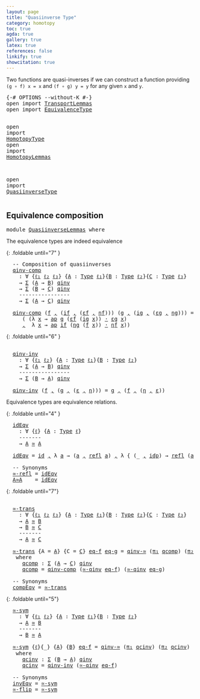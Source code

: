 ```yaml
---
layout: page
title: "Quasiinverse Type"
category: homotopy
toc: true
agda: true
gallery: true
latex: true
references: false
linkify: true
showcitation: true
---
```


Two functions are quasi-inverses if we can construct a function providing
`(g ∘ f) x = x` and `(f ∘ g) y = y` for any given `x` and `y`.

<div class="hide" >
<pre class="Agda">
<a id="348" class="Symbol">{-#</a> <a id="352" class="Keyword">OPTIONS</a> <a id="360" class="Pragma">--without-K</a> <a id="372" class="Symbol">#-}</a>
<a id="376" class="Keyword">open</a> <a id="381" class="Keyword">import</a> <a id="388" href="TransportLemmas.html" class="Module">TransportLemmas</a>
<a id="404" class="Keyword">open</a> <a id="409" class="Keyword">import</a> <a id="416" href="EquivalenceType.html" class="Module">EquivalenceType</a>

<a id="433" class="Keyword">open</a> <a id="438" class="Keyword">import</a> <a id="445" href="HomotopyType.html" class="Module">HomotopyType</a>
<a id="458" class="Keyword">open</a> <a id="463" class="Keyword">import</a> <a id="470" href="HomotopyLemmas.html" class="Module">HomotopyLemmas</a>


<a id="487" class="Keyword">open</a> <a id="492" class="Keyword">import</a> <a id="499" href="QuasiinverseType.html" class="Module">QuasiinverseType</a>
</pre>
</div>

## Equivalence composition

<pre class="Agda">
<a id="576" class="Keyword">module</a> <a id="583" href="QuasiinverseLemmas.html" class="Module">QuasiinverseLemmas</a> <a id="602" class="Keyword">where</a>
</pre>

The equivalence types are indeed equivalence

{: .foldable until="7" }
<pre class="Agda">
  <a id="706" class="Comment">-- Composition of quasiinverses</a>
  <a id="qinv-comp"></a><a id="740" href="QuasiinverseLemmas.html#740" class="Function">qinv-comp</a>
    <a id="754" class="Symbol">:</a> <a id="756" class="Symbol">∀</a> <a id="758" class="Symbol">{</a><a id="759" href="QuasiinverseLemmas.html#759" class="Bound">ℓ₁</a> <a id="762" href="QuasiinverseLemmas.html#762" class="Bound">ℓ₂</a> <a id="765" href="QuasiinverseLemmas.html#765" class="Bound">ℓ₃</a><a id="767" class="Symbol">}</a> <a id="769" class="Symbol">{</a><a id="770" href="QuasiinverseLemmas.html#770" class="Bound">A</a> <a id="772" class="Symbol">:</a> <a id="774" href="Intro.html#1720" class="Function">Type</a> <a id="779" href="QuasiinverseLemmas.html#759" class="Bound">ℓ₁</a><a id="781" class="Symbol">}{</a><a id="783" href="QuasiinverseLemmas.html#783" class="Bound">B</a> <a id="785" class="Symbol">:</a> <a id="787" href="Intro.html#1720" class="Function">Type</a> <a id="792" href="QuasiinverseLemmas.html#762" class="Bound">ℓ₂</a><a id="794" class="Symbol">}{</a><a id="796" href="QuasiinverseLemmas.html#796" class="Bound">C</a> <a id="798" class="Symbol">:</a> <a id="800" href="Intro.html#1720" class="Function">Type</a> <a id="805" href="QuasiinverseLemmas.html#765" class="Bound">ℓ₃</a><a id="807" class="Symbol">}</a>
    <a id="813" class="Symbol">→</a> <a id="815" href="BasicTypes.html#1690" class="Function">Σ</a> <a id="817" class="Symbol">(</a><a id="818" href="QuasiinverseLemmas.html#770" class="Bound">A</a> <a id="820" class="Symbol">→</a> <a id="822" href="QuasiinverseLemmas.html#783" class="Bound">B</a><a id="823" class="Symbol">)</a> <a id="825" href="QuasiinverseType.html#704" class="Function">qinv</a>
    <a id="834" class="Symbol">→</a> <a id="836" href="BasicTypes.html#1690" class="Function">Σ</a> <a id="838" class="Symbol">(</a><a id="839" href="QuasiinverseLemmas.html#783" class="Bound">B</a> <a id="841" class="Symbol">→</a> <a id="843" href="QuasiinverseLemmas.html#796" class="Bound">C</a><a id="844" class="Symbol">)</a> <a id="846" href="QuasiinverseType.html#704" class="Function">qinv</a>
    <a id="855" class="Comment">----------------</a>
    <a id="876" class="Symbol">→</a> <a id="878" href="BasicTypes.html#1690" class="Function">Σ</a> <a id="880" class="Symbol">(</a><a id="881" href="QuasiinverseLemmas.html#770" class="Bound">A</a> <a id="883" class="Symbol">→</a> <a id="885" href="QuasiinverseLemmas.html#796" class="Bound">C</a><a id="886" class="Symbol">)</a> <a id="888" href="QuasiinverseType.html#704" class="Function">qinv</a>

  <a id="896" href="QuasiinverseLemmas.html#740" class="Function">qinv-comp</a> <a id="906" class="Symbol">(</a><a id="907" href="QuasiinverseLemmas.html#907" class="Bound">f</a> <a id="909" href="BasicTypes.html#1582" class="InductiveConstructor Operator">,</a> <a id="911" class="Symbol">(</a><a id="912" href="QuasiinverseLemmas.html#912" class="Bound">if</a> <a id="915" href="BasicTypes.html#1582" class="InductiveConstructor Operator">,</a> <a id="917" class="Symbol">(</a><a id="918" href="QuasiinverseLemmas.html#918" class="Bound">εf</a> <a id="921" href="BasicTypes.html#1582" class="InductiveConstructor Operator">,</a> <a id="923" href="QuasiinverseLemmas.html#923" class="Bound">ηf</a><a id="925" class="Symbol">)))</a> <a id="929" class="Symbol">(</a><a id="930" href="QuasiinverseLemmas.html#930" class="Bound">g</a> <a id="932" href="BasicTypes.html#1582" class="InductiveConstructor Operator">,</a> <a id="934" class="Symbol">(</a><a id="935" href="QuasiinverseLemmas.html#935" class="Bound">ig</a> <a id="938" href="BasicTypes.html#1582" class="InductiveConstructor Operator">,</a> <a id="940" class="Symbol">(</a><a id="941" href="QuasiinverseLemmas.html#941" class="Bound">εg</a> <a id="944" href="BasicTypes.html#1582" class="InductiveConstructor Operator">,</a> <a id="946" href="QuasiinverseLemmas.html#946" class="Bound">ηg</a><a id="948" class="Symbol">)))</a> <a id="952" class="Symbol">=</a> <a id="954" class="Symbol">(</a><a id="955" href="QuasiinverseLemmas.html#930" class="Bound">g</a> <a id="957" href="BasicFunctions.html#1026" class="Function Operator">∘</a> <a id="959" href="QuasiinverseLemmas.html#907" class="Bound">f</a><a id="960" class="Symbol">)</a> <a id="962" href="BasicTypes.html#1582" class="InductiveConstructor Operator">,</a> <a id="964" class="Symbol">((</a><a id="966" href="QuasiinverseLemmas.html#912" class="Bound">if</a> <a id="969" href="BasicFunctions.html#1026" class="Function Operator">∘</a> <a id="971" href="QuasiinverseLemmas.html#935" class="Bound">ig</a><a id="973" class="Symbol">)</a> <a id="975" href="BasicTypes.html#1582" class="InductiveConstructor Operator">,</a>
     <a id="982" class="Symbol">(</a> <a id="984" class="Symbol">(λ</a> <a id="987" href="QuasiinverseLemmas.html#987" class="Bound">x</a> <a id="989" class="Symbol">→</a> <a id="991" href="AlgebraOnPaths.html#395" class="Function">ap</a> <a id="994" href="QuasiinverseLemmas.html#930" class="Bound">g</a> <a id="996" class="Symbol">(</a><a id="997" href="QuasiinverseLemmas.html#918" class="Bound">εf</a> <a id="1000" class="Symbol">(</a><a id="1001" href="QuasiinverseLemmas.html#935" class="Bound">ig</a> <a id="1004" href="QuasiinverseLemmas.html#987" class="Bound">x</a><a id="1005" class="Symbol">))</a> <a id="1008" href="BasicFunctions.html#3710" class="Function Operator">·</a> <a id="1010" href="QuasiinverseLemmas.html#941" class="Bound">εg</a> <a id="1013" href="QuasiinverseLemmas.html#987" class="Bound">x</a><a id="1014" class="Symbol">)</a>
     <a id="1021" href="BasicTypes.html#1582" class="InductiveConstructor Operator">,</a>  <a id="1024" class="Symbol">λ</a> <a id="1026" href="QuasiinverseLemmas.html#1026" class="Bound">x</a> <a id="1028" class="Symbol">→</a> <a id="1030" href="AlgebraOnPaths.html#395" class="Function">ap</a> <a id="1033" href="QuasiinverseLemmas.html#912" class="Bound">if</a> <a id="1036" class="Symbol">(</a><a id="1037" href="QuasiinverseLemmas.html#946" class="Bound">ηg</a> <a id="1040" class="Symbol">(</a><a id="1041" href="QuasiinverseLemmas.html#907" class="Bound">f</a> <a id="1043" href="QuasiinverseLemmas.html#1026" class="Bound">x</a><a id="1044" class="Symbol">))</a> <a id="1047" href="BasicFunctions.html#3710" class="Function Operator">·</a> <a id="1049" href="QuasiinverseLemmas.html#923" class="Bound">ηf</a> <a id="1052" href="QuasiinverseLemmas.html#1026" class="Bound">x</a><a id="1053" class="Symbol">))</a>
</pre>

{: .foldable until="6" }
<pre class="Agda">
  <a id="1108" class="Comment"></a>
  <a id="qinv-inv"></a><a id="1120" href="QuasiinverseLemmas.html#1120" class="Function">qinv-inv</a>
    <a id="1133" class="Symbol">:</a> <a id="1135" class="Symbol">∀</a> <a id="1137" class="Symbol">{</a><a id="1138" href="QuasiinverseLemmas.html#1138" class="Bound">ℓ₁</a> <a id="1141" href="QuasiinverseLemmas.html#1141" class="Bound">ℓ₂</a><a id="1143" class="Symbol">}</a> <a id="1145" class="Symbol">{</a><a id="1146" href="QuasiinverseLemmas.html#1146" class="Bound">A</a> <a id="1148" class="Symbol">:</a> <a id="1150" href="Intro.html#1720" class="Function">Type</a> <a id="1155" href="QuasiinverseLemmas.html#1138" class="Bound">ℓ₁</a><a id="1157" class="Symbol">}{</a><a id="1159" href="QuasiinverseLemmas.html#1159" class="Bound">B</a> <a id="1161" class="Symbol">:</a> <a id="1163" href="Intro.html#1720" class="Function">Type</a> <a id="1168" href="QuasiinverseLemmas.html#1141" class="Bound">ℓ₂</a><a id="1170" class="Symbol">}</a>
    <a id="1176" class="Symbol">→</a> <a id="1178" href="BasicTypes.html#1690" class="Function">Σ</a> <a id="1180" class="Symbol">(</a><a id="1181" href="QuasiinverseLemmas.html#1146" class="Bound">A</a> <a id="1183" class="Symbol">→</a> <a id="1185" href="QuasiinverseLemmas.html#1159" class="Bound">B</a><a id="1186" class="Symbol">)</a> <a id="1188" href="QuasiinverseType.html#704" class="Function">qinv</a>
    <a id="1197" class="Comment">----------------</a>
    <a id="1218" class="Symbol">→</a> <a id="1220" href="BasicTypes.html#1690" class="Function">Σ</a> <a id="1222" class="Symbol">(</a><a id="1223" href="QuasiinverseLemmas.html#1159" class="Bound">B</a> <a id="1225" class="Symbol">→</a> <a id="1227" href="QuasiinverseLemmas.html#1146" class="Bound">A</a><a id="1228" class="Symbol">)</a> <a id="1230" href="QuasiinverseType.html#704" class="Function">qinv</a>

  <a id="1238" href="QuasiinverseLemmas.html#1120" class="Function">qinv-inv</a> <a id="1247" class="Symbol">(</a><a id="1248" href="QuasiinverseLemmas.html#1248" class="Bound">f</a> <a id="1250" href="BasicTypes.html#1582" class="InductiveConstructor Operator">,</a> <a id="1252" class="Symbol">(</a><a id="1253" href="QuasiinverseLemmas.html#1253" class="Bound">g</a> <a id="1255" href="BasicTypes.html#1582" class="InductiveConstructor Operator">,</a> <a id="1257" class="Symbol">(</a><a id="1258" href="QuasiinverseLemmas.html#1258" class="Bound">ε</a> <a id="1260" href="BasicTypes.html#1582" class="InductiveConstructor Operator">,</a> <a id="1262" href="QuasiinverseLemmas.html#1262" class="Bound">η</a><a id="1263" class="Symbol">)))</a> <a id="1267" class="Symbol">=</a> <a id="1269" href="QuasiinverseLemmas.html#1253" class="Bound">g</a> <a id="1271" href="BasicTypes.html#1582" class="InductiveConstructor Operator">,</a> <a id="1273" class="Symbol">(</a><a id="1274" href="QuasiinverseLemmas.html#1248" class="Bound">f</a> <a id="1276" href="BasicTypes.html#1582" class="InductiveConstructor Operator">,</a> <a id="1278" class="Symbol">(</a><a id="1279" href="QuasiinverseLemmas.html#1262" class="Bound">η</a> <a id="1281" href="BasicTypes.html#1582" class="InductiveConstructor Operator">,</a> <a id="1283" href="QuasiinverseLemmas.html#1258" class="Bound">ε</a><a id="1284" class="Symbol">))</a>
</pre>

Equivalence types are equivalence relations.

{: .foldable until="4" }
<pre class="Agda">
  <a id="idEqv"></a><a id="1385" href="QuasiinverseLemmas.html#1385" class="Function">idEqv</a>
    <a id="1395" class="Symbol">:</a> <a id="1397" class="Symbol">∀</a> <a id="1399" class="Symbol">{</a><a id="1400" href="QuasiinverseLemmas.html#1400" class="Bound">ℓ</a><a id="1401" class="Symbol">}</a> <a id="1403" class="Symbol">{</a><a id="1404" href="QuasiinverseLemmas.html#1404" class="Bound">A</a> <a id="1406" class="Symbol">:</a> <a id="1408" href="Intro.html#1720" class="Function">Type</a> <a id="1413" href="QuasiinverseLemmas.html#1400" class="Bound">ℓ</a><a id="1414" class="Symbol">}</a>
    <a id="1420" class="Comment">-------</a>
    <a id="1432" class="Symbol">→</a> <a id="1434" href="QuasiinverseLemmas.html#1404" class="Bound">A</a> <a id="1436" href="EquivalenceType.html#1095" class="Function Operator">≃</a> <a id="1438" href="QuasiinverseLemmas.html#1404" class="Bound">A</a>

  <a id="1443" href="QuasiinverseLemmas.html#1385" class="Function">idEqv</a> <a id="1449" class="Symbol">=</a> <a id="1451" href="BasicFunctions.html#386" class="Function">id</a> <a id="1454" href="BasicTypes.html#1582" class="InductiveConstructor Operator">,</a> <a id="1456" class="Symbol">λ</a> <a id="1458" href="QuasiinverseLemmas.html#1458" class="Bound">a</a> <a id="1460" class="Symbol">→</a> <a id="1462" class="Symbol">(</a><a id="1463" href="QuasiinverseLemmas.html#1458" class="Bound">a</a> <a id="1465" href="BasicTypes.html#1582" class="InductiveConstructor Operator">,</a> <a id="1467" href="BasicTypes.html#4573" class="Function">refl</a> <a id="1472" href="QuasiinverseLemmas.html#1458" class="Bound">a</a><a id="1473" class="Symbol">)</a> <a id="1475" href="BasicTypes.html#1582" class="InductiveConstructor Operator">,</a> <a id="1477" class="Symbol">λ</a> <a id="1479" class="Symbol">{</a> <a id="1481" class="Symbol">(_</a> <a id="1484" href="BasicTypes.html#1582" class="InductiveConstructor Operator">,</a> <a id="1486" href="BasicTypes.html#4336" class="InductiveConstructor">idp</a><a id="1489" class="Symbol">)</a> <a id="1491" class="Symbol">→</a> <a id="1493" href="BasicTypes.html#4573" class="Function">refl</a> <a id="1498" class="Symbol">(</a><a id="1499" href="QuasiinverseLemmas.html#1458" class="Bound">a</a> <a id="1501" href="BasicTypes.html#1582" class="InductiveConstructor Operator">,</a> <a id="1503" href="BasicTypes.html#4573" class="Function">refl</a> <a id="1508" href="QuasiinverseLemmas.html#1458" class="Bound">a</a><a id="1509" class="Symbol">)</a> <a id="1511" class="Symbol">}</a>

  <a id="1516" class="Comment">-- Synonyms</a>
  <a id="≃-refl"></a><a id="1530" href="QuasiinverseLemmas.html#1530" class="Function">≃-refl</a> <a id="1537" class="Symbol">=</a> <a id="1539" href="QuasiinverseLemmas.html#1385" class="Function">idEqv</a>
  <a id="A≃A"></a><a id="1547" href="QuasiinverseLemmas.html#1547" class="Function">A≃A</a>    <a id="1554" class="Symbol">=</a> <a id="1556" href="QuasiinverseLemmas.html#1385" class="Function">idEqv</a>
</pre>

{: .foldable until="7"}
<pre class="Agda">
  <a id="1613" class="Comment"></a>
  <a id="≃-trans"></a><a id="1625" href="QuasiinverseLemmas.html#1625" class="Function">≃-trans</a>
    <a id="1637" class="Symbol">:</a> <a id="1639" class="Symbol">∀</a> <a id="1641" class="Symbol">{</a><a id="1642" href="QuasiinverseLemmas.html#1642" class="Bound">ℓ₁</a> <a id="1645" href="QuasiinverseLemmas.html#1645" class="Bound">ℓ₂</a> <a id="1648" href="QuasiinverseLemmas.html#1648" class="Bound">ℓ₃</a><a id="1650" class="Symbol">}</a> <a id="1652" class="Symbol">{</a><a id="1653" href="QuasiinverseLemmas.html#1653" class="Bound">A</a> <a id="1655" class="Symbol">:</a> <a id="1657" href="Intro.html#1720" class="Function">Type</a> <a id="1662" href="QuasiinverseLemmas.html#1642" class="Bound">ℓ₁</a><a id="1664" class="Symbol">}{</a><a id="1666" href="QuasiinverseLemmas.html#1666" class="Bound">B</a> <a id="1668" class="Symbol">:</a> <a id="1670" href="Intro.html#1720" class="Function">Type</a> <a id="1675" href="QuasiinverseLemmas.html#1645" class="Bound">ℓ₂</a><a id="1677" class="Symbol">}{</a><a id="1679" href="QuasiinverseLemmas.html#1679" class="Bound">C</a> <a id="1681" class="Symbol">:</a> <a id="1683" href="Intro.html#1720" class="Function">Type</a> <a id="1688" href="QuasiinverseLemmas.html#1648" class="Bound">ℓ₃</a><a id="1690" class="Symbol">}</a>
    <a id="1696" class="Symbol">→</a> <a id="1698" href="QuasiinverseLemmas.html#1653" class="Bound">A</a> <a id="1700" href="EquivalenceType.html#1095" class="Function Operator">≃</a> <a id="1702" href="QuasiinverseLemmas.html#1666" class="Bound">B</a>
    <a id="1708" class="Symbol">→</a> <a id="1710" href="QuasiinverseLemmas.html#1666" class="Bound">B</a> <a id="1712" href="EquivalenceType.html#1095" class="Function Operator">≃</a> <a id="1714" href="QuasiinverseLemmas.html#1679" class="Bound">C</a>
    <a id="1720" class="Comment">-------</a>
    <a id="1732" class="Symbol">→</a> <a id="1734" href="QuasiinverseLemmas.html#1653" class="Bound">A</a> <a id="1736" href="EquivalenceType.html#1095" class="Function Operator">≃</a> <a id="1738" href="QuasiinverseLemmas.html#1679" class="Bound">C</a>

  <a id="1743" href="QuasiinverseLemmas.html#1625" class="Function">≃-trans</a> <a id="1751" class="Symbol">{</a><a id="1752" class="Argument">A</a> <a id="1754" class="Symbol">=</a> <a id="1756" href="QuasiinverseLemmas.html#1756" class="Bound">A</a><a id="1757" class="Symbol">}</a> <a id="1759" class="Symbol">{</a><a id="1760" class="Argument">C</a> <a id="1762" class="Symbol">=</a> <a id="1764" href="QuasiinverseLemmas.html#1764" class="Bound">C</a><a id="1765" class="Symbol">}</a> <a id="1767" href="QuasiinverseLemmas.html#1767" class="Bound">eq-f</a> <a id="1772" href="QuasiinverseLemmas.html#1772" class="Bound">eq-g</a> <a id="1777" class="Symbol">=</a> <a id="1779" href="QuasiinverseType.html#3107" class="Function">qinv-≃</a> <a id="1786" class="Symbol">(</a><a id="1787" href="BasicTypes.html#1598" class="Field">π₁</a> <a id="1790" href="QuasiinverseLemmas.html#1822" class="Function">qcomp</a><a id="1795" class="Symbol">)</a> <a id="1797" class="Symbol">(</a><a id="1798" href="BasicTypes.html#1609" class="Field">π₂</a> <a id="1801" href="QuasiinverseLemmas.html#1822" class="Function">qcomp</a><a id="1806" class="Symbol">)</a>
   <a id="1811" class="Keyword">where</a>
     <a id="1822" href="QuasiinverseLemmas.html#1822" class="Function">qcomp</a> <a id="1828" class="Symbol">:</a> <a id="1830" href="BasicTypes.html#1690" class="Function">Σ</a> <a id="1832" class="Symbol">(</a><a id="1833" href="QuasiinverseLemmas.html#1756" class="Bound">A</a> <a id="1835" class="Symbol">→</a> <a id="1837" href="QuasiinverseLemmas.html#1764" class="Bound">C</a><a id="1838" class="Symbol">)</a> <a id="1840" href="QuasiinverseType.html#704" class="Function">qinv</a>
     <a id="1850" href="QuasiinverseLemmas.html#1822" class="Function">qcomp</a> <a id="1856" class="Symbol">=</a> <a id="1858" href="QuasiinverseLemmas.html#740" class="Function">qinv-comp</a> <a id="1868" class="Symbol">(</a><a id="1869" href="QuasiinverseType.html#3182" class="Function">≃-qinv</a> <a id="1876" href="QuasiinverseLemmas.html#1767" class="Bound">eq-f</a><a id="1880" class="Symbol">)</a> <a id="1882" class="Symbol">(</a><a id="1883" href="QuasiinverseType.html#3182" class="Function">≃-qinv</a> <a id="1890" href="QuasiinverseLemmas.html#1772" class="Bound">eq-g</a><a id="1894" class="Symbol">)</a>

  <a id="1899" class="Comment">-- Synonyms</a>
  <a id="compEqv"></a><a id="1913" href="QuasiinverseLemmas.html#1913" class="Function">compEqv</a> <a id="1921" class="Symbol">=</a> <a id="1923" href="QuasiinverseLemmas.html#1625" class="Function">≃-trans</a>
</pre>

{: .foldable until="5"}
<pre class="Agda">
  <a id="≃-sym"></a><a id="1982" href="QuasiinverseLemmas.html#1982" class="Function">≃-sym</a>
    <a id="1992" class="Symbol">:</a> <a id="1994" class="Symbol">∀</a> <a id="1996" class="Symbol">{</a><a id="1997" href="QuasiinverseLemmas.html#1997" class="Bound">ℓ₁</a> <a id="2000" href="QuasiinverseLemmas.html#2000" class="Bound">ℓ₂</a><a id="2002" class="Symbol">}</a> <a id="2004" class="Symbol">{</a><a id="2005" href="QuasiinverseLemmas.html#2005" class="Bound">A</a> <a id="2007" class="Symbol">:</a> <a id="2009" href="Intro.html#1720" class="Function">Type</a> <a id="2014" href="QuasiinverseLemmas.html#1997" class="Bound">ℓ₁</a><a id="2016" class="Symbol">}{</a><a id="2018" href="QuasiinverseLemmas.html#2018" class="Bound">B</a> <a id="2020" class="Symbol">:</a> <a id="2022" href="Intro.html#1720" class="Function">Type</a> <a id="2027" href="QuasiinverseLemmas.html#2000" class="Bound">ℓ₂</a><a id="2029" class="Symbol">}</a>
    <a id="2035" class="Symbol">→</a> <a id="2037" href="QuasiinverseLemmas.html#2005" class="Bound">A</a> <a id="2039" href="EquivalenceType.html#1095" class="Function Operator">≃</a> <a id="2041" href="QuasiinverseLemmas.html#2018" class="Bound">B</a>
    <a id="2047" class="Comment">-------</a>
    <a id="2059" class="Symbol">→</a> <a id="2061" href="QuasiinverseLemmas.html#2018" class="Bound">B</a> <a id="2063" href="EquivalenceType.html#1095" class="Function Operator">≃</a> <a id="2065" href="QuasiinverseLemmas.html#2005" class="Bound">A</a>

  <a id="2070" href="QuasiinverseLemmas.html#1982" class="Function">≃-sym</a> <a id="2076" class="Symbol">{</a><a id="2077" href="QuasiinverseLemmas.html#2077" class="Bound">ℓ</a><a id="2078" class="Symbol">}{_}</a> <a id="2083" class="Symbol">{</a><a id="2084" href="QuasiinverseLemmas.html#2084" class="Bound">A</a><a id="2085" class="Symbol">}</a> <a id="2087" class="Symbol">{</a><a id="2088" href="QuasiinverseLemmas.html#2088" class="Bound">B</a><a id="2089" class="Symbol">}</a> <a id="2091" href="QuasiinverseLemmas.html#2091" class="Bound">eq-f</a> <a id="2096" class="Symbol">=</a> <a id="2098" href="QuasiinverseType.html#3107" class="Function">qinv-≃</a> <a id="2105" class="Symbol">(</a><a id="2106" href="BasicTypes.html#1598" class="Field">π₁</a> <a id="2109" href="QuasiinverseLemmas.html#2141" class="Function">qcinv</a><a id="2114" class="Symbol">)</a> <a id="2116" class="Symbol">(</a><a id="2117" href="BasicTypes.html#1609" class="Field">π₂</a> <a id="2120" href="QuasiinverseLemmas.html#2141" class="Function">qcinv</a><a id="2125" class="Symbol">)</a>
   <a id="2130" class="Keyword">where</a>
     <a id="2141" href="QuasiinverseLemmas.html#2141" class="Function">qcinv</a> <a id="2147" class="Symbol">:</a> <a id="2149" href="BasicTypes.html#1690" class="Function">Σ</a> <a id="2151" class="Symbol">(</a><a id="2152" href="QuasiinverseLemmas.html#2088" class="Bound">B</a> <a id="2154" class="Symbol">→</a> <a id="2156" href="QuasiinverseLemmas.html#2084" class="Bound">A</a><a id="2157" class="Symbol">)</a> <a id="2159" href="QuasiinverseType.html#704" class="Function">qinv</a>
     <a id="2169" href="QuasiinverseLemmas.html#2141" class="Function">qcinv</a> <a id="2175" class="Symbol">=</a> <a id="2177" href="QuasiinverseLemmas.html#1120" class="Function">qinv-inv</a> <a id="2186" class="Symbol">(</a><a id="2187" href="QuasiinverseType.html#3182" class="Function">≃-qinv</a> <a id="2194" href="QuasiinverseLemmas.html#2091" class="Bound">eq-f</a><a id="2198" class="Symbol">)</a>

  <a id="2203" class="Comment">-- Synonyms</a>
  <a id="invEqv"></a><a id="2217" href="QuasiinverseLemmas.html#2217" class="Function">invEqv</a> <a id="2224" class="Symbol">=</a> <a id="2226" href="QuasiinverseLemmas.html#1982" class="Function">≃-sym</a>
  <a id="≃-flip"></a><a id="2234" href="QuasiinverseLemmas.html#2234" class="Function">≃-flip</a> <a id="2241" class="Symbol">=</a> <a id="2243" href="QuasiinverseLemmas.html#1982" class="Function">≃-sym</a>
</pre>
